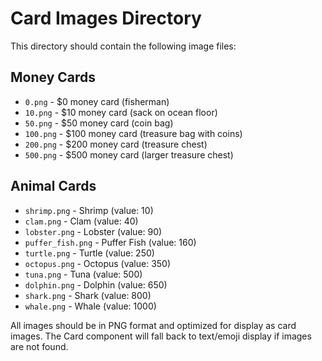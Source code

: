 # Card Images Directory

This directory should contain the following image files:

## Money Cards
- `0.png` - $0 money card (fisherman)
- `10.png` - $10 money card (sack on ocean floor)
- `50.png` - $50 money card (coin bag)
- `100.png` - $100 money card (treasure bag with coins)
- `200.png` - $200 money card (treasure chest)
- `500.png` - $500 money card (larger treasure chest)

## Animal Cards
- `shrimp.png` - Shrimp (value: 10)
- `clam.png` - Clam (value: 40)
- `lobster.png` - Lobster (value: 90)
- `puffer_fish.png` - Puffer Fish (value: 160)
- `turtle.png` - Turtle (value: 250)
- `octopus.png` - Octopus (value: 350)
- `tuna.png` - Tuna (value: 500)
- `dolphin.png` - Dolphin (value: 650)
- `shark.png` - Shark (value: 800)
- `whale.png` - Whale (value: 1000)

All images should be in PNG format and optimized for display as card images.
The Card component will fall back to text/emoji display if images are not found.
